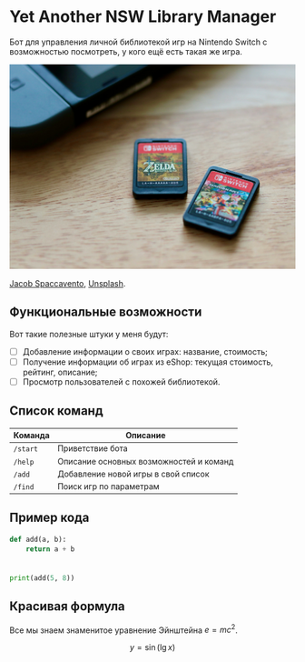 # Yet Another NSW Library Manager

Бот для управления личной библиотекой игр на Nintendo Switch с возможностью посмотреть, у кого ещё есть такая же игра. 

![](nsw-cartridges.jpg)

[Jacob Spaccavento](https://unsplash.com/@sp_cca?utm_content=creditCopyText&utm_medium=referral&utm_source=unsplash), [Unsplash](https://unsplash.com/photos/a-couple-of-nintendo-games-sitting-on-top-of-a-wooden-table-BaVfcEowKqw?utm_content=creditCopyText&utm_medium=referral&utm_source=unsplash).

## Функциональные возможности

Вот такие полезные штуки у меня будут:

* [ ] Добавление информации о своих играх: название, стоимость;
* [ ] Получение информации об играх из eShop: текущая стоимость, рейтинг, описание;
* [ ] Просмотр пользователей с похожей библиотекой.

## Список команд

| Команда  | Описание                                |
|----------|-----------------------------------------|
| `/start` | Приветствие бота                        |
| `/help`  | Описание основных возможностей и команд |
| `/add`   | Добавление новой игры в свой список     |
| `/find`  | Поиск игр по параметрам                 |

## Пример кода

```python
def add(a, b):
    return a + b


print(add(5, 8))
```

## Красивая формула

Все мы знаем знаменитое уравнение Эйнштейна $e = mc^2$.

$$
y = \sin(\lg{x})
$$
